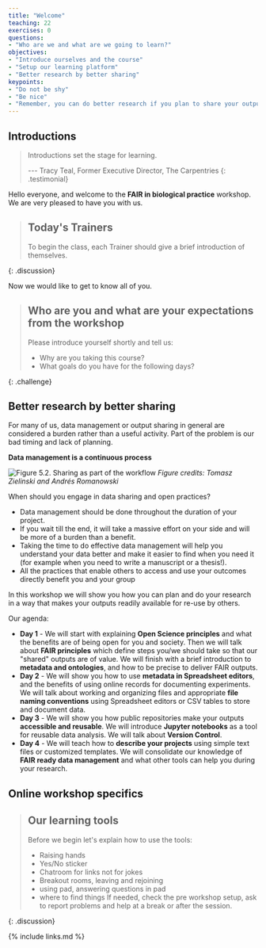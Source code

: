 ```yaml
---
title: "Welcome"
teaching: 22
exercises: 0
questions:
- "Who are we and what are we going to learn?"
objectives:
- "Introduce ourselves and the course"
- "Setup our learning platform"
- "Better research by better sharing"
keypoints:
- "Do not be shy"
- "Be nice"
- "Remember, you can do better research if you plan to share your outputs!"
---
```


## Introductions

> Introductions set the stage for learning.
>
> --- Tracy Teal, Former Executive Director, The Carpentries
{: .testimonial}

Hello everyone, and welcome to the **FAIR in biological practice** workshop.
We are very pleased to have you with us.

> ## Today's Trainers
>
> To begin the class, each Trainer should give a brief introduction of themselves.
>
{: .discussion}

Now we would like to get to know all of you.

> ## Who are you and what are your expectations from the workshop
>
> Please introduce yourself shortly and tell us:
>
> * Why are you taking this course?
> * What goals do you have for the following days?
>
{: .challenge}

## Better research by better sharing

For many of us, data management or output sharing in general
are considered a burden rather than a useful activity. Part of the problem
is our bad timing and lack of planning.

**Data management is a continuous process**

![Figure 5.2. Sharing as part of the workflow](../fig/01-sharing_as_part_of_workflow.jpg)
*Figure credits: Tomasz Zielinski and Andrés Romanowski*

When should you engage in data sharing and open practices?
* Data management should be done throughout the duration of your project.
* If you wait till the end, it will take a massive effort on your side and will be more of a burden than a benefit.
* Taking the time to do effective data management will help you understand your data better and make it easier to find when you need it (for example when you need to write a manuscript or a thesis!).
* All the practices that enable others to access and use your outcomes directly
benefit you and your group

In this workshop we will show you how you can plan and do your research
in a way that makes your outputs readily available for re-use by others.

Our agenda:
* __Day 1__ - We will start with explaining __Open Science principles__ and what
the benefits are of being open for you and society. Then we will talk about __FAIR principles__
which define steps you/we should take so that our "shared" outputs are of value.
We will finish with a brief introduction to __metadata and ontologies__, and how to
be precise to deliver FAIR outputs.
* __Day 2__ - We will show you how to use __metadata in Spreadsheet editors__, and the benefits of using online
records for documenting experiments. We will talk about working and organizing files and appropriate __file
naming conventions__ using Spreadsheet editors or CSV tables to store and document data.
* __Day 3__ - We will show you how public repositories make your outputs __accessible and reusable__.
We will introduce __Jupyter notebooks__ as a tool for reusable data analysis. We will talk about __Version Control__.
* __Day 4__ - We will teach how to __describe your projects__ using simple text files or customized templates.
We will consolidate our knowledge of __FAIR ready data management__ and what
other tools can help you during your research.


## Online workshop specifics

> ## Our learning tools
>
> Before we begin let's explain how to use the tools:
> * Raising hands
> * Yes/No sticker
> * Chatroom for links not for jokes
> * Breakout rooms, leaving and rejoining
> * using pad, answering questions in pad
> * where to find things
> If needed, check the pre workshop setup, ask to report problems
> and help at a break or after the session.
>
{: .discussion}

{% include links.md %}
